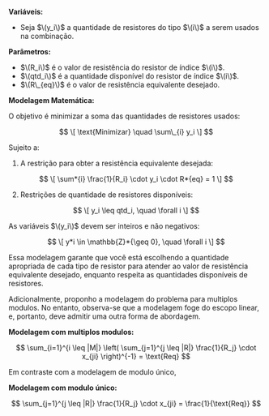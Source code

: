 **Variáveis:**

- Seja $\(y_i\)$ a quantidade de resistores do tipo $\(i\)$ a serem usados na combinação.

**Parâmetros:**

- $\(R_i\)$ é o valor de resistência do resistor de índice $\(i\)$.
- $\(qtd_i\)$ é a quantidade disponível do resistor de índice $\(i\)$.
- $\(R\_{eq}\)$ é o valor de resistência equivalente desejado.

**Modelagem Matemática:**

O objetivo é minimizar a soma das quantidades de resistores usados:

$$
\[
\text{Minimizar} \quad \sum\_{i} y_i
\]
$$

Sujeito a:

1. A restrição para obter a resistência equivalente desejada:

$$
\[
\sum*{i} \frac{1}{R_i} \cdot y_i \cdot R*{eq} = 1
\]
$$

2. Restrições de quantidade de resistores disponíveis:

$$
\[
y_i \leq qtd_i, \quad \forall i
\]
$$

As variáveis $\(y_i\)$ devem ser inteiros e não negativos:

$$
\[
y*i \in \mathbb{Z}*{\geq 0}, \quad \forall i
\]
$$

Essa modelagem garante que você está escolhendo a quantidade apropriada de cada tipo de resistor para atender ao valor de resistência equivalente desejado, enquanto respeita as quantidades disponíveis de resistores.

Adicionalmente, proponho a modelagem do problema para multiplos modulos. No entanto, observa-se que a modelagem foge do escopo linear, e, portanto, deve admitir uma outra forma de abordagem.

**Modelagem com multiplos modulos:**

$$
\sum_{i=1}^{i \leq |M|} \left( \sum_{j=1}^{j \leq |R|} \frac{1}{R_j} \cdot x_{ji} \right)^{-1} = \text{Req}
$$

Em contraste com a modelagem de modulo único,

**Modelagem com modulo único:**

$$
\sum_{j=1}^{j \leq |R|} \frac{1}{R_j} \cdot x_{ji} = \frac{1}{\text{Req}}
$$
